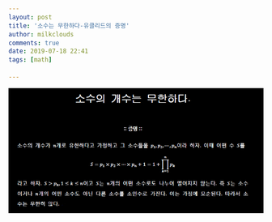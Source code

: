 ```yaml
---
layout: post
title: '소수는 무한하다-유클리드의 증명'
author: milkclouds
comments: true
date: 2019-07-18 22:41
tags: [math]

---
```



![Lazy Propagation 1](/files/prime_number_inf.png)  
